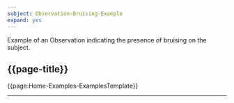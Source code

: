 ```yaml
---
subject: Observation-Bruising-Example
expand: yes
---
```


Example of an Observation indicating the presence of bruising on the subject.

## {{page-title}}



{{page:Home-Examples-ExamplesTemplate}}

---
